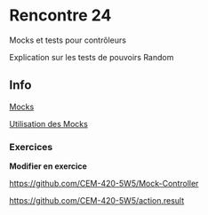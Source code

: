 # Rencontre 24

Mocks et tests pour contrôleurs

Explication sur les tests de pouvoirs Random

## Info

[Mocks](/info/Mocks)

[Utilisation des Mocks](/info/UtilisationMocks)

### Exercices

**Modifier en exercice**

https://github.com/CEM-420-5W5/Mock-Controller

https://github.com/CEM-420-5W5/action.result


